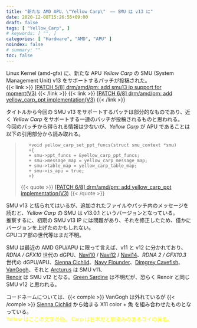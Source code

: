 ```yaml
---
title: "新たな AMD APU、\"Yellow Carp\"　―― SMU は v13 に"
date: 2020-12-08T15:26:55+09:00
draft: false
tags: [ "Yellow_Carp", ]
# keywords: [ "", ]
categories: [ "Hardware", "AMD", "APU" ]
noindex: false
# summary: ""
toc: false
---
```


Linux Kernel (amd-gfx) に、新たな APU *Yellow Carp* の SMU (System Management Unit) v13 をサポートするパッチが投稿された。  
{{< link >}} [[PATCH 5/8] drm/amd/pm: add smu13 ip support for moment(V3)](https://lists.freedesktop.org/archives/amd-gfx/2020-December/057162.html) {{< /link >}}
{{< link >}} [[PATCH 6/8] drm/amd/pm: add yellow_carp_ppt implementation(V3)](https://lists.freedesktop.org/archives/amd-gfx/2020-December/057163.html) {{< /link >}}

タイトルから今回の SMU v13 をサポートするパッチは部分的なものであり、近く *Yellow Carp* をサポートする一連のパッチが投稿されるものと思われる。  
今回のパッチから得られる情報は少ないが、*Yellow Carp* が APU であることは以下の引用部分から読み取れる。  

 >        +void yellow_carp_set_ppt_funcs(struct smu_context *smu)
 >        +{
 >        +	smu->ppt_funcs = &yellow_carp_ppt_funcs;
 >        +	smu->message_map = yellow_carp_message_map;
 >        +	smu->table_map = yellow_carp_table_map;
 >        +	smu->is_apu = true;
 >        +}
 >
 > {{< quote >}} [[PATCH 6/8] drm/amd/pm: add yellow_carp_ppt implementation(V3)](https://lists.freedesktop.org/archives/amd-gfx/2020-December/057163.html) {{< /quote >}}

SMU v13 と括られてはいるが、追加されたファイルやパッチ内のメッセージを読むと、*Yellow Carp* の SMU は v13.0.1 というバージョンとなっている。  
推察するに、初期の SMU v13 IP には問題があり、それを修正したため、僅かにバージョンを上げたのかもしれない。  
GPUコア部の世代等はまだ不明。  

SMU は最近の AMD GPU/APU に限って言えば、v11 と v12 に分かれており、  
*RDNA / GFX10* 世代の dGPU、[Navi10](/tags/navi10) / [Navi12](/tags/navi12) / [Navi14](/tags/navi14)、*RDNA 2 / GFX10.3* 世代の dGPU/APU、[Sienna Cichlid](/tags/sienna_cichlid)、[Navy Flounder](/tags/navy_flounder)、[Dimgrey Cavefish](/tags/dimgrey_cavefish)、[VanGogh](/tags/vangogh)、それと [Arcturus](/tags/arcturus) は SMU v11、  
[Renoir](/tags/renoir) は SMU v12 となる。[Green Sardine](/tags/green_sardine) は不明だが、恐らく Renoir と同じ SMU v12 と思われる。  

コードネームについては、{{< comple >}} VanGogh は外れているが {{< /comple >}} [Sienna Cichlid](/tags/sienna_cichlid) から始まる X11 color + 魚 を組み合わせたものとなっている。  
<span style="color:yellow">Yellow はここの文字の色。 Carp は日本だと馴染みのあるコイの英名。</span>


